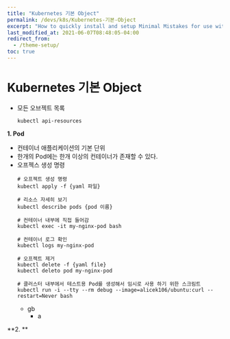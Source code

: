 ```yaml
---
title: "Kubernetes 기본 Object"
permalink: /devs/k8s/Kubernetes-기본-Object
excerpt: "How to quickly install and setup Minimal Mistakes for use with GitHub Pages."
last_modified_at: 2021-06-07T08:48:05-04:00
redirect_from:
  - /theme-setup/
toc: true
---
```


# Kubernetes 기본 Object

* 모든 오브젝트 목록
	```
	kubectl api-resources
	```
**1. Pod**
* 컨테이너 애플리케이션의 기본 단위
* 한개의 Pod에는 한개 이상의 컨테이너가 존재할 수 있다.
* 오프젝스 생성 명령
	```
	# 오프젝트 생성 명령
	kubectl apply -f {yaml 파일}
	
	# 리소스 자세히 보기
	kubectl describe pods {pod 이름}
	
	# 컨테이너 내부에 직접 들어감
	kubectl exec -it my-nginx-pod bash
	
	# 컨테이너 로그 확인
	kubectl logs my-nginx-pod
	
	# 오프젝트 제거
	kubectl delete -f {yaml file}
	kubectl deleto pod my-nginx-pod
	
	# 클러스터 내부에서 테스트용 Pod를 생성해서 임시로 사용 하기 위한 스크림트
	kubectl run -i --tty --rm debug --image=alicek106/ubuntu:curl --restart=Never bash
	```
	- gb
		* a
		

**2. **
